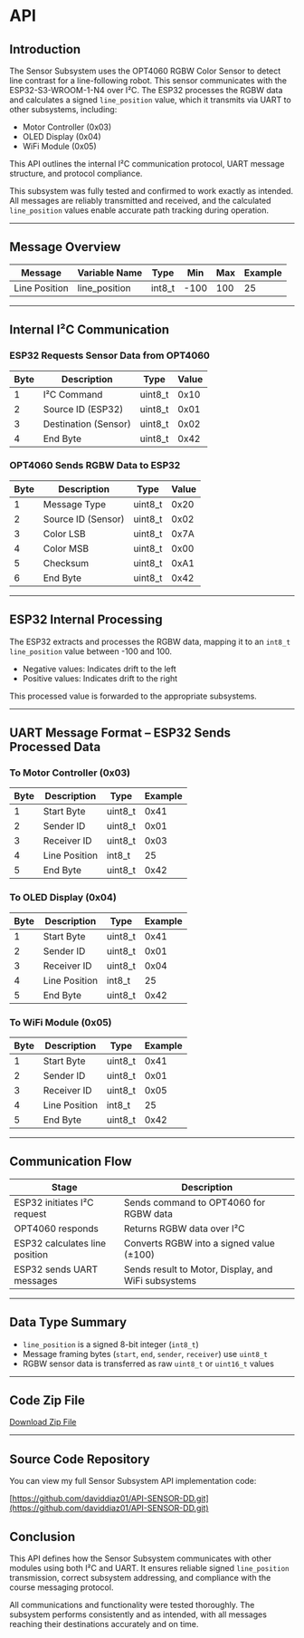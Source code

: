 # API

## Introduction  
The Sensor Subsystem uses the OPT4060 RGBW Color Sensor to detect line contrast for a line-following robot. This sensor communicates with the ESP32-S3-WROOM-1-N4 over I²C. The ESP32 processes the RGBW data and calculates a signed `line_position` value, which it transmits via UART to other subsystems, including:

- Motor Controller (0x03)  
- OLED Display (0x04)  
- WiFi Module (0x05)  

This API outlines the internal I²C communication protocol, UART message structure, and protocol compliance.

This subsystem was fully tested and confirmed to work exactly as intended. All messages are reliably transmitted and received, and the calculated `line_position` values enable accurate path tracking during operation.

---

## Message Overview  
| Message         | Variable Name | Type   | Min   | Max   | Example |
|------------------|----------------|--------|--------|--------|---------|
| Line Position    | line_position  | int8_t | -100  | 100   | 25      |

---

## Internal I²C Communication  

### ESP32 Requests Sensor Data from OPT4060  
| Byte | Description     | Type     | Value  |
|------|------------------|----------|--------|
| 1    | I²C Command      | uint8_t  | 0x10   |
| 2    | Source ID (ESP32) | uint8_t | 0x01   |
| 3    | Destination (Sensor) | uint8_t | 0x02 |
| 4    | End Byte         | uint8_t  | 0x42   |

### OPT4060 Sends RGBW Data to ESP32  
| Byte | Description     | Type     | Value  |
|------|------------------|----------|--------|
| 1    | Message Type     | uint8_t  | 0x20   |
| 2    | Source ID (Sensor) | uint8_t | 0x02  |
| 3    | Color LSB        | uint8_t  | 0x7A   |
| 4    | Color MSB        | uint8_t  | 0x00   |
| 5    | Checksum         | uint8_t  | 0xA1   |
| 6    | End Byte         | uint8_t  | 0x42   |

---

## ESP32 Internal Processing  
The ESP32 extracts and processes the RGBW data, mapping it to an `int8_t` `line_position` value between -100 and 100.

- Negative values: Indicates drift to the left  
- Positive values: Indicates drift to the right  

This processed value is forwarded to the appropriate subsystems.

---

## UART Message Format – ESP32 Sends Processed Data  

### To Motor Controller (0x03)  
| Byte | Description   | Type    | Example |
|------|----------------|---------|---------|
| 1    | Start Byte     | uint8_t | 0x41    |
| 2    | Sender ID      | uint8_t | 0x01    |
| 3    | Receiver ID    | uint8_t | 0x03    |
| 4    | Line Position  | int8_t  | 25      |
| 5    | End Byte       | uint8_t | 0x42    |

### To OLED Display (0x04)  
| Byte | Description   | Type    | Example |
|------|----------------|---------|---------|
| 1    | Start Byte     | uint8_t | 0x41    |
| 2    | Sender ID      | uint8_t | 0x01    |
| 3    | Receiver ID    | uint8_t | 0x04    |
| 4    | Line Position  | int8_t  | 25      |
| 5    | End Byte       | uint8_t | 0x42    |

### To WiFi Module (0x05)  
| Byte | Description   | Type    | Example |
|------|----------------|---------|---------|
| 1    | Start Byte     | uint8_t | 0x41    |
| 2    | Sender ID      | uint8_t | 0x01    |
| 3    | Receiver ID    | uint8_t | 0x05    |
| 4    | Line Position  | int8_t  | 25      |
| 5    | End Byte       | uint8_t | 0x42    |

---

## Communication Flow  
| Stage                         | Description                                 |
|-------------------------------|---------------------------------------------|
| ESP32 initiates I²C request   | Sends command to OPT4060 for RGBW data      |
| OPT4060 responds              | Returns RGBW data over I²C                  |
| ESP32 calculates line position | Converts RGBW into a signed value (±100)   |
| ESP32 sends UART messages     | Sends result to Motor, Display, and WiFi subsystems |

---

## Data Type Summary  
- `line_position` is a signed 8-bit integer (`int8_t`)  
- Message framing bytes (`start`, `end`, `sender`, `receiver`) use `uint8_t`  
- RGBW sensor data is transferred as raw `uint8_t` or `uint16_t` values  

---
## Code Zip File
[Download Zip File](images/API-SENSOR-DD-main.zip)

---

## Source Code Repository

You can view my full Sensor Subsystem API implementation code:

[https://github.com/daviddiaz01/API-SENSOR-DD.git](https://github.com/daviddiaz01/API-SENSOR-DD.git)




## Conclusion  
This API defines how the Sensor Subsystem communicates with other modules using both I²C and UART. It ensures reliable signed `line_position` transmission, correct subsystem addressing, and compliance with the course messaging protocol.  

All communications and functionality were tested thoroughly. The subsystem performs consistently and as intended, with all messages reaching their destinations accurately and on time.

